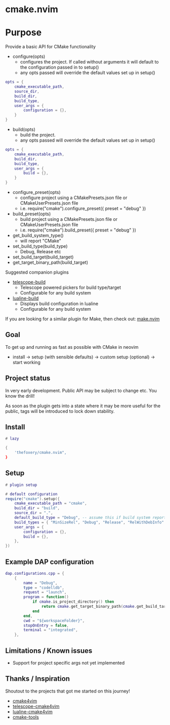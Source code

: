 
# cmake.nvim

# Purpose

Provide a basic API for CMake functionality
- configure(opts)
    - configures the project. If called without arguments it will default to the configuration passed in to setup()
    - any opts passed will override the default values set up in setup()

```lua
opts = {
    cmake_executable_path,
    source_dir,
    build_dir,
    build_type,
    user_args = {
        configuration = {},
    }
}
```
- build(opts)
    - build the project.
    - any opts passed will override the default values set up in setup()

```lua
opts = {
    cmake_executable_path,
    build_dir,
    build_type,
    user_args = {
        build = {},
    }
}
```

- configure_preset(opts)
    - configure project using a CMakePresets.json file or CMakeUserPresets.json file
    - i.e. require("cmake").configure_preset({ preset = "debug" })
- build_preset(opts)
    - build project using a CMakePresets.json file or CMakeUserPresets.json file
    - i.e. require("cmake").build_preset({ preset = "debug" })
- get_build_system_type()
    - will report "CMake"
- set_build_type(build_type)
    - Debug, Release etc
- set_build_target(build_target)
- get_target_binary_path(build_target)

Suggested companion plugins
- [telescope-build](https://github.com/thefoxery/telescope-build.nvim)
    - Telescope powered pickers for build type/target
    - Configurable for any build system
- [lualine-build](https://github.com/thefoxery/lualine-build.nvim)
    - Displays build configuration in lualine
    - Configurable for any build system

If you are looking for a similar plugin for Make, then check out: [make.nvim](https://github.com/thefoxery/make.nvim)

## Goal

To get up and running as fast as possible with CMake in neovim
- install -> setup (with sensible defaults) -> custom setup (optional) -> start working

## Project status

In very early development. Public API may be subject to change etc. You know the drill!

As soon as the plugin gets into a state where it may be more useful for the public, tags will
be introduced to lock down stability.

## Install

```lua
# lazy

{
    'thefoxery/cmake.nvim",
}
```

## Setup

```lua
# plugin setup

# default configuration
require("cmake").setup({
    cmake_executable_path = "cmake",
    build_dir = "build",
    source_dir = ".",
    default_build_type = "Debug", -- assume this if build system reports ""
    build_types = { "MinSizeRel", "Debug", "Release", "RelWithDebInfo" }
    user_args = {
        configuration = {},
        build = {},
    },
})
```

## Example DAP configuration

```lua
dap.configurations.cpp = {
    {
        name = "Debug",
        type = "codelldb",
        request = "launch",
        program = function()
            if cmake.is_project_directory() then
                return cmake.get_target_binary_path(cmake.get_build_target())
            end
        end,
        cwd = "${workspaceFolder}",
        stopOnEntry = false,
        terminal = "integrated",
    },
```

## Limitations / Known issues

- Support for project specific args not yet implemented

## Thanks / Inspiration

Shoutout to the projects that got me started on this journey!

- [cmake4vim](https://github.com/ilyachur/cmake4vim)
- [telescope-cmake4vim](https://github.com/SantinoKeupp/telescope-cmake4vim.nvim)
- [lualine-cmake4vim](https://github.com/SantinoKeupp/lualine-cmake4vim.nvim)
- [cmake-tools](https://github.com/Civitasv/cmake-tools.nvim)

